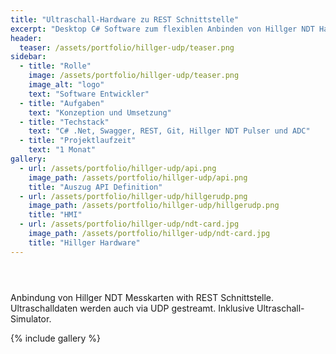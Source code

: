 ```yaml
---
title: "Ultraschall-Hardware zu REST Schnittstelle"
excerpt: "Desktop C# Software zum flexiblen Anbinden von Hillger NDT Hardware"
header:
  teaser: /assets/portfolio/hillger-udp/teaser.png
sidebar:
  - title: "Rolle"
    image: /assets/portfolio/hillger-udp/teaser.png
    image_alt: "logo"
    text: "Software Entwickler"
  - title: "Aufgaben"
    text: "Konzeption und Umsetzung"
  - title: "Techstack"
    text: "C# .Net, Swagger, REST, Git, Hillger NDT Pulser und ADC"
  - title: "Projektlaufzeit"
    text: "1 Monat"
gallery:
  - url: /assets/portfolio/hillger-udp/api.png
    image_path: /assets/portfolio/hillger-udp/api.png
    title: "Auszug API Definition"
  - url: /assets/portfolio/hillger-udp/hillgerudp.png
    image_path: /assets/portfolio/hillger-udp/hillgerudp.png
    title: "HMI"
  - url: /assets/portfolio/hillger-udp/ndt-card.jpg
    image_path: /assets/portfolio/hillger-udp/ndt-card.jpg
    title: "Hillger Hardware"
---
```

<header>

</header>
Anbindung von Hillger NDT Messkarten with REST Schnittstelle. Ultraschalldaten werden auch via UDP gestreamt. Inklusive Ultraschall-Simulator.

{% include gallery %}

